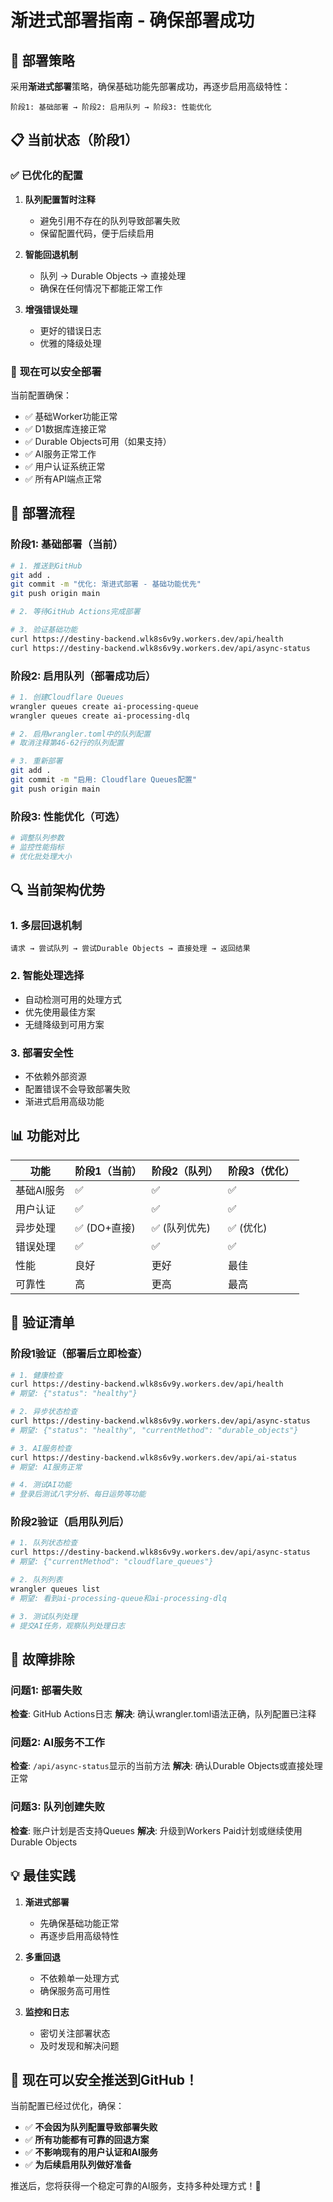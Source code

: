 # 渐进式部署指南 - 确保部署成功

## 🎯 **部署策略**

采用**渐进式部署**策略，确保基础功能先部署成功，再逐步启用高级特性：

```
阶段1: 基础部署 → 阶段2: 启用队列 → 阶段3: 性能优化
```

## 📋 **当前状态（阶段1）**

### ✅ **已优化的配置**

1. **队列配置暂时注释**
   - 避免引用不存在的队列导致部署失败
   - 保留配置代码，便于后续启用

2. **智能回退机制**
   - 队列 → Durable Objects → 直接处理
   - 确保在任何情况下都能正常工作

3. **增强错误处理**
   - 更好的错误日志
   - 优雅的降级处理

### 🚀 **现在可以安全部署**

当前配置确保：
- ✅ 基础Worker功能正常
- ✅ D1数据库连接正常
- ✅ Durable Objects可用（如果支持）
- ✅ AI服务正常工作
- ✅ 用户认证系统正常
- ✅ 所有API端点正常

## 🔄 **部署流程**

### 阶段1: 基础部署（当前）

```bash
# 1. 推送到GitHub
git add .
git commit -m "优化: 渐进式部署 - 基础功能优先"
git push origin main

# 2. 等待GitHub Actions完成部署

# 3. 验证基础功能
curl https://destiny-backend.wlk8s6v9y.workers.dev/api/health
curl https://destiny-backend.wlk8s6v9y.workers.dev/api/async-status
```

### 阶段2: 启用队列（部署成功后）

```bash
# 1. 创建Cloudflare Queues
wrangler queues create ai-processing-queue
wrangler queues create ai-processing-dlq

# 2. 启用wrangler.toml中的队列配置
# 取消注释第46-62行的队列配置

# 3. 重新部署
git add .
git commit -m "启用: Cloudflare Queues配置"
git push origin main
```

### 阶段3: 性能优化（可选）

```bash
# 调整队列参数
# 监控性能指标
# 优化批处理大小
```

## 🔍 **当前架构优势**

### 1. **多层回退机制**
```
请求 → 尝试队列 → 尝试Durable Objects → 直接处理 → 返回结果
```

### 2. **智能处理选择**
- 自动检测可用的处理方式
- 优先使用最佳方案
- 无缝降级到可用方案

### 3. **部署安全性**
- 不依赖外部资源
- 配置错误不会导致部署失败
- 渐进式启用高级功能

## 📊 **功能对比**

| 功能 | 阶段1（当前） | 阶段2（队列） | 阶段3（优化） |
|------|---------------|---------------|---------------|
| 基础AI服务 | ✅ | ✅ | ✅ |
| 用户认证 | ✅ | ✅ | ✅ |
| 异步处理 | ✅ (DO+直接) | ✅ (队列优先) | ✅ (优化) |
| 错误处理 | ✅ | ✅ | ✅ |
| 性能 | 良好 | 更好 | 最佳 |
| 可靠性 | 高 | 更高 | 最高 |

## 🎯 **验证清单**

### 阶段1验证（部署后立即检查）

```bash
# 1. 健康检查
curl https://destiny-backend.wlk8s6v9y.workers.dev/api/health
# 期望: {"status": "healthy"}

# 2. 异步状态检查
curl https://destiny-backend.wlk8s6v9y.workers.dev/api/async-status
# 期望: {"status": "healthy", "currentMethod": "durable_objects"}

# 3. AI服务检查
curl https://destiny-backend.wlk8s6v9y.workers.dev/api/ai-status
# 期望: AI服务正常

# 4. 测试AI功能
# 登录后测试八字分析、每日运势等功能
```

### 阶段2验证（启用队列后）

```bash
# 1. 队列状态检查
curl https://destiny-backend.wlk8s6v9y.workers.dev/api/async-status
# 期望: {"currentMethod": "cloudflare_queues"}

# 2. 队列列表
wrangler queues list
# 期望: 看到ai-processing-queue和ai-processing-dlq

# 3. 测试队列处理
# 提交AI任务，观察队列处理日志
```

## 🔧 **故障排除**

### 问题1: 部署失败
**检查**: GitHub Actions日志
**解决**: 确认wrangler.toml语法正确，队列配置已注释

### 问题2: AI服务不工作
**检查**: `/api/async-status`显示的当前方法
**解决**: 确认Durable Objects或直接处理正常

### 问题3: 队列创建失败
**检查**: 账户计划是否支持Queues
**解决**: 升级到Workers Paid计划或继续使用Durable Objects

## 💡 **最佳实践**

1. **渐进式部署**
   - 先确保基础功能正常
   - 再逐步启用高级特性

2. **多重回退**
   - 不依赖单一处理方式
   - 确保服务高可用性

3. **监控和日志**
   - 密切关注部署状态
   - 及时发现和解决问题

## 🚀 **现在可以安全推送到GitHub！**

当前配置已经过优化，确保：
- ✅ **不会因为队列配置导致部署失败**
- ✅ **所有功能都有可靠的回退方案**
- ✅ **不影响现有的用户认证和AI服务**
- ✅ **为后续启用队列做好准备**

推送后，您将获得一个稳定可靠的AI服务，支持多种处理方式！🎉
